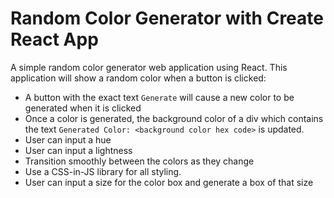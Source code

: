 # Random Color Generator with Create React App

A simple random color generator web application using React. This application will show a random color when a button is clicked:

- A button with the exact text `Generate` will cause a new color to be generated when it is clicked
- Once a color is generated, the background color of a div which contains the text `Generated Color: <background color hex code>` is updated.
- User can input a hue
- User can input a lightness
- Transition smoothly between the colors as they change
- Use a CSS-in-JS library for all styling.
- User can input a size for the color box and generate a box of that size
